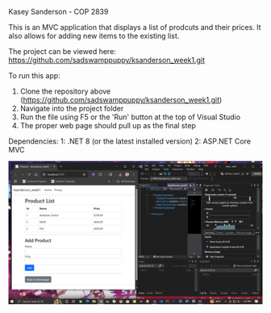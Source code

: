 Kasey Sanderson - COP 2839

This is an MVC application that displays
a list of prodcuts and their prices. It also
allows for adding new items to the existing list.

The project can be viewed here: 
https://github.com/sadswamppuppy/ksanderson_week1.git

To run this app:
1. Clone the repository above (https://github.com/sadswamppuppy/ksanderson_week1.git)
2. Navigate into the project folder
3. Run the file using F5 or the 'Run' 
button at the top of Visual Studio
4. The proper web page should pull up as the final step

Dependencies: 
1: .NET 8 (or the latest installed version)
2: ASP.NET Core MVC

![Screenshot of Application Functioning](README.md/screenshot.png)